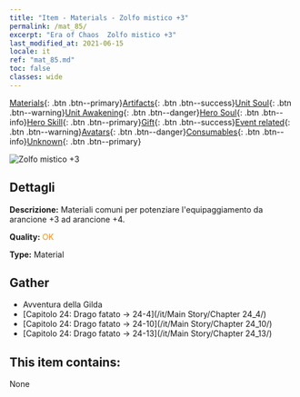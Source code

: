```yaml
---
title: "Item - Materials - Zolfo mistico +3"
permalink: /mat_85/
excerpt: "Era of Chaos  Zolfo mistico +3"
last_modified_at: 2021-06-15
locale: it
ref: "mat_85.md"
toc: false
classes: wide
---
```

 [Materials](/ItemsIT/){: .btn .btn--primary}[Artifacts](/ItemsIT/Artifacts/){: .btn .btn--success}[Unit Soul](/ItemsIT/UnitSoul/){: .btn .btn--warning}[Unit Awakening](/ItemsIT/UnitAwakening/){: .btn .btn--danger}[Hero Soul](/ItemsIT/HeroSoul/){: .btn .btn--info}[Hero Skill](/ItemsIT/HeroSkill/){: .btn .btn--primary}[Gift](/ItemsIT/Gift/){: .btn .btn--success}[Event related](/ItemsIT/Events/){: .btn .btn--warning}[Avatars](/ItemsIT/Avatars/){: .btn .btn--danger}[Consumables](/ItemsIT/Consumables/){: .btn .btn--info}[Unknown](/ItemsIT/Unknown/){: .btn .btn--primary}

 ![Zolfo mistico +3](/images/t/i_cailiao_liuhuang3.png)

## Dettagli
 **Descrizione:** Materiali comuni per potenziare l'equipaggiamento da arancione +3 ad arancione +4.

 **Quality:** <span style="color: #FF8C00">OK</span>

 **Type:** Material

## Gather

*    Avventura della Gilda 
*    [Capitolo 24: Drago fatato -> 24-4](/it/Main Story/Chapter 24_4/) 
*    [Capitolo 24: Drago fatato -> 24-10](/it/Main Story/Chapter 24_10/) 
*    [Capitolo 24: Drago fatato -> 24-13](/it/Main Story/Chapter 24_13/) 

## This item contains:

  None

